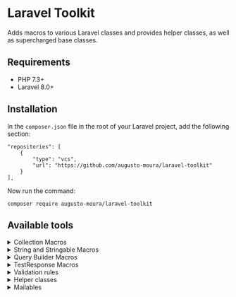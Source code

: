 # Laravel Toolkit
Adds macros to various Laravel classes and provides helper classes, as well as supercharged base classes.

## Requirements
* PHP 7.3+
* Laravel 8.0+

## Installation
In the `composer.json` file in the root of your Laravel project, add the following section:
```
"repositories": [
	{
		"type": "vcs",
		"url": "https://github.com/augusto-moura/laravel-toolkit"
	}
],
```

Now run the command:
```
composer require augusto-moura/laravel-toolkit
```

## Available tools

<details>
<summary>Collection Macros</summary>
  
- `mapToInteger`
```php
collect(['1', '5', '-8'])->mapToInteger();
//[1, 5, -8]
```

- `removeStringFromKeys`
```php
$collection = collect([
	'id' => 1,
	'##name##' => '#keep#',
	'#before' => 'value',
	'after#' => 'other',
]);
$collection->removeStringFromKeys('#');
/*
[
	'id' => 1,
	'name' => '#keep#',
	'before' => 'value',
	'after' => 'other',
],
*/
```

- `trimStrings`
```php
collect([' a ', ' a', 'a ', 'a', ' abc def ', 100, [1,2,3]])
	->trimStrings();
//['a', 'a', 'a', 'a', 'abc def', 100, [1,2,3]]
```

- `mapAlternatingKeyAndValue`
```php
$collection = collect([
	'a' => 'b',
	'c' => 'd',
]);
$collection->mapAlternatingKeyAndValue();
//['a', 'b', 'c', 'd']
```

- `containsAll`
```php
$collection = collect([1, 2, 3, 4]);

$collection->containsAll([1, 2, 3]); //true
$collection->containsAll([1, 2, 3, 4]); //true
$collection->containsAll([1, -1, 2, 3]); //false
$collection->containsAll([1, 2, 3, 4, 5]); //false
```

- `prependKeys`
```php
$collection = collect([
	'aaa' => 1,
	'bbb' => 2,
	
]);
$collection->prependKeys('##');
/*
[
	'##aaa' => 1,
	'##bbb' => 2, 
]
*/
```

- `insertAfter`
```php
collect(['a', 'b', 'c'])
	->insertAfter('b', 'pause');
//['a', 'b', 'pause', 'c']
```

- `recursive`
```php
$collection = collect([
	0 => 'a', 
	1 => 'b', 
	2 => [1,2,3]
]);
$collection->recursive();
/* 
Collection([
	0 => 'a', 
	1 => 'b', 
	2 => Collection([1,2,3])
])
*/
```

- `emptyStringsToNull`
```php
collect(['foo', '', 'bar', ''])
	->emptyStringsToNull();
//['foo', null, 'bar', null]
```

- `firstWhereHasMin`
```php
$collection = collect([
	['name' => 'John', 'age' => 25],
	['name' => 'Jane', 'age' => 30],
	['name' => 'Bob', 'age' => 25],
	['name' => 'Joseph', 'age' => 29],
]);
$collection->firstWhereHasMin('age');
//['name' => 'John', 'age' => 25];
```

- `implodeWithDiffLastSeparator`
```php
$collection = collect([
	['name' => 'John', 'age' => 25],
	['name' => 'Jane', 'age' => 30],
	['name' => 'Bob', 'age' => 25],
	['name' => 'Joseph', 'age' => 29],
]);
$collection->implodeWithDiffLastSeparator('name', [', ', ' and ']);
//John, Jane, Bob and Joseph

collect(['John', 'Jane', 'Bob', 'Joseph'])
	->implodeWithDiffLastSeparator([', ', ' and ']);
//John, Jane, Bob and Joseph
```
</details>

<details>
<summary>String and Stringable Macros</summary>

- `titleWithSpaces`
```php
Str::titleWithSpaces('three fine words');
Str::of('three fine words')->titleWithSpaces();
//'Three Fine Words'

Str::titleWithSpaces('threeWordsTogether');
Str::of('threeWordsTogether')->titleWithSpaces();
//'Three Words Together'
```

- `superTrim`
```php
$string = "\t\n\r \0\x0B\xC2\xA0text 123\t\n \r\0\x0B\xC2\xA0";

Str::superTrim($string)
Str::of($string)->superTrim();
//'text 123'
```

- `wordWrapWithoutBreakingWords`
```php
Str::wordWrapWithoutBreakingWords('1234 12345', 5);
Str::of('1234 12345')->wordWrapWithoutBreakingWords(5);
//['1234', '12345']

Str::wordWrapWithoutBreakingWords('1 2 12345', 5);
//['1 2', '12345']

Str::wordWrapWithoutBreakingWords('123456 12345', 5);
// \LengthException thrown
```
</details>

<details>
<summary>Query Builder Macros</summary>

- `whereAny`
```php
User::query()
	->whereAny([
		function($query){
			$query->hasRole('Administrator');
		},
		function($query){
			$query->where('is_owner', true);
		},
	])
	->get();
/*
select * from users where (
	*condition in local scope*
	or
	is_owner = true
)
*/
``` 

- `whereNot`
```php
User::query()
	->whereNot(function($query){
		$query->hasRole('Administrator');
	})
	->get();
//select * from users where not ( *condition in local scope* )
``` 
</details>

<details>
<summary>TestResponse Macros</summary>

- `assertContentHtmlMatchesSelector`
```php
//in test class
$response = $this->get('/login');

//assert that selector has at least one match in HTML
$response->assertContentHtmlMatchesSelector('input[name=login]') 
	->assertContentHtmlMatchesSelector('input[name=password]');

//assert that selector has no match in HTML
$response->assertContentHtmlMatchesSelector('button.logout-button', false);
``` 
</details>

<details>
<summary>Validation rules</summary>

- `Cpf`
```php
//in controller
use AugustoMoura\LaravelToolkit\Rules\Cpf;

request()->validate([
	'cpf' => [new Cpf],
]);

//"40101887078" -> passes
//"401.018.870-78" -> passes
//"401.018.870-789" -> fails
```

- `Cep`
```php
//in controller
use AugustoMoura\LaravelToolkit\Rules\Cep;

request()->validate([
	'cep' => [new Cep],
]);

//"12345-123" -> passes
//"1234H-123" -> fails
//"12345123" -> fails
```

- `HtmlNotEmpty`
```php
//in controller
use AugustoMoura\LaravelToolkit\Rules\HtmlNotEmpty;

request()->validate([
	'message' => [new HtmlNotEmpty],
]);

//" " -> fails
//" <br> " -> fails
//"<p> <br> </p>" -> fails
//"<p> First line<br>Second line </p>" -> passes
```

- `MaxCharactersinHtml`
```php
//in controller
use AugustoMoura\LaravelToolkit\Rules\MaxCharactersinHtml;

request()->validate([
	'message' => [new MaxCharactersinHtml(3)],
]);

//"123" -> passes
//"<p>123</p>" -> passes
//"1234" -> fails
//"<p>1234</p>" -> fails
```

- `MaxWordsinHtml`
```php
//in controller
use AugustoMoura\LaravelToolkit\Rules\MaxWordsinHtml;

request()->validate([
	'message' => [new MaxWordsinHtml(2)],
]);

//" abc def " -> passes
//"<p> abc def </p>" -> passes
//"abc def ghi" -> fails
//"<p> abc def ghi </p>" -> fails
```

- `HourAndMinute`
```php
//in controller
use AugustoMoura\LaravelToolkit\Rules\HourAndMinute;

request()->validate([
	'message' => [new HourAndMinute],
]);

//"01:01" -> passes
//"23:59" -> passes
//"24:00" -> fails
//"4:0" -> fails
//"1200" -> fails
```
</details>

<details>
<summary>Helper classes</summary>

- `ViaCepAPI`
```php
use AugustoMoura\LaravelToolkit\Helpers\ViaCepAPI;

$viaCepAPI = new ViaCepAPI;
$addressObject = $viaCepApi->buscarCep('70100000');
//EnderecoViaCep: {"cep": "70100-000","logradouro": "Praça dos Três Poderes","complemento": "","bairro": "Zona Cívico-Administrativa","localidade": "Brasília","uf": "DF","ibge": "5300108","gia": "","ddd": "61","siafi": "9701"}
```
</details>

<details>
<summary>Mailables</summary>

- `SimpleEmail`
```php
use AugustoMoura\LaravelToolkit\Mail\SimpleEmail;

Mail::to('example@email.com')->queue(new SimpleEmail(
	'E-mail title', 
	'Body of the e-mail.', 
	['path/to/attachment', 'path/to/attachment2']
));
```
</details>